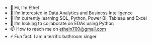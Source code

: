 - 👋 Hi, I’m Ethel
- 👀 I’m interested in Data Analytics and Business Intelligence
- 🌱 I’m currently learning SQL, Python, Power BI, Tableau and Excel
- 💞️ I’m looking to collaborate on EDAs using Python
- 📫 How to reach me on etheln700@gmail.com
- ⚡ Fun fact: I am a terrific bathroom singer

<!---
Ethel-DA/Ethel-DA is a ✨ special ✨ repository because its `README.md` (this file) appears on your GitHub profile.
You can click the Preview link to take a look at your changes.
--->
